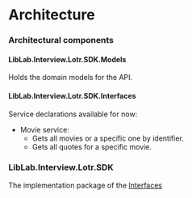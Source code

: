 # Architecture

### Architectural components

#### LibLab.Interview.Lotr.SDK.Models
Holds the domain models for the API.

#### LibLab.Interview.Lotr.SDK.Interfaces
Service declarations available for now:
 * Movie service:
   * Gets all movies or a specific one by identifier.
   * Gets all quotes for a specific movie.

### LibLab.Interview.Lotr.SDK
The implementation package of the [Interfaces](####LibLab.Interview.Lotr.SDK.Interfaces "Goto interfaces")